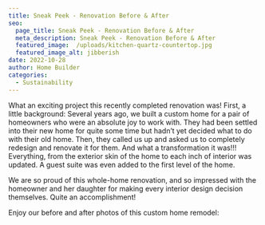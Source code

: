 ```yaml
---
title: Sneak Peek - Renovation Before & After
seo:
  page_title: Sneak Peek - Renovation Before & After
  meta_description: Sneak Peek - Renovation Before & After
  featured_image:  /uploads/kitchen-quartz-countertop.jpg
  featured_image_alt: jibberish
date: 2022-10-28
author: Home Builder
categories:
  - Sustainability
---
```


What an exciting project this recently completed renovation was! First, a little background: Several years ago, we built a custom home for a pair of homeowners who were an absolute joy to work with. They had been settled into their new home for quite some time but hadn’t yet decided what to do with their old home. Then, they called us up and asked us to completely redesign and renovate it for them. And what a transformation it was!!! Everything, from the exterior skin of the home to each inch of interior was updated. A guest suite was even added to the first level of the home.

We are so proud of this whole-home renovation, and so impressed with the homeowner and her daughter for making every interior design decision themselves. Quite an accomplishment!

Enjoy our before and after photos of this custom home remodel: